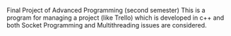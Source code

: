 Final Project of Advanced Programming (second semester)
This is a program for managing a project (like Trello) which is developed in c++ and both Socket Programming and Multithreading issues are considered.
